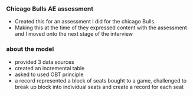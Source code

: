 ### Chicago Bulls AE assessment
* Created this for an assessment I did for the chicago Bulls. 
* Making this at the time of they expressed content with the assessment and I moved onto the next stage of the interview



### about the model
* provided 3 data sources
* created an incremental table
* asked to used OBT principle
* a record represented a block of seats bought to a game, challenged to break up block into individual seats and create a record for each seat

